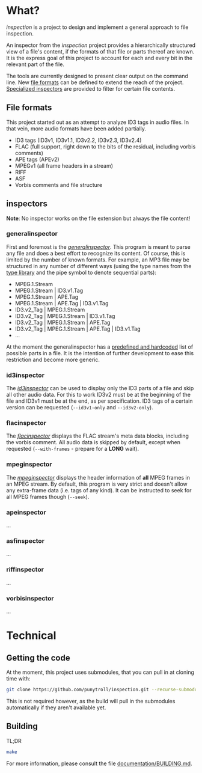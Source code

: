 # What?

_inspection_ is a project to design and implement a general approach to file inspection.

An inspector from the _inspection_ project provides a hierarchically structured view of a file's content, if the formats of that file or parts thereof are known. It is the express goal of this project to account for each and every bit in the relevant part of the file.

The tools are currently designed to present clear output on the command line. New [file formats](#file-formats) can be defined to extend the reach of the project. [Specialized inspectors](#inspectors) are provided to filter for certain file contents.

## File formats

This project started out as an attempt to analyze ID3 tags in audio files. In that vein, more audio formats have been added partially.

- ID3 tags (ID3v1, ID3v1.1, ID3v2.2, ID3v2.3, ID3v2.4)
- FLAC (full support, right down to the bits of the residual, including vorbis comments)
- APE tags (APEv2)
- MPEGv1 (all frame headers in a stream)
- RIFF
- ASF
- Vorbis comments and file structure

## inspectors

**Note**: No inspector works on the file extension but always the file content!

### generalinspector

First and foremost is the [_generalinspector_](inspectors/general). This program is meant to parse any file and does a best effort to recognize its content. Of course, this is limited by the number of known formats. For example, an MP3 file may be structured in any number of different ways (using the type names from the [type library](common/types) and the pipe symbol to denote sequential parts):

- MPEG.1.Stream
- MPEG.1.Stream | ID3.v1.Tag
- MPEG.1.Stream | APE.Tag
- MPEG.1.Stream | APE.Tag | ID3.v1.Tag
- ID3.v2_Tag | MPEG.1.Stream
- ID3.v2_Tag | MPEG.1.Stream | ID3.v1.Tag
- ID3.v2_Tag | MPEG.1.Stream | APE.Tag
- ID3.v2_Tag | MPEG.1.Stream | APE.Tag | ID3.v1.Tag
- ...

At the moment the generalinspector has a [predefined and hardcoded](inspectors/general/generalinspector.cpp) list of possible parts in a file. It is the intention of further development to ease this restriction and become more generic.

### id3inspector

The [_id3inspector_](inspectors/id3) can be used to display only the ID3 parts of a file and skip all other audio data. For this to work ID3v2 must be at the beginning of the file and ID3v1 must be at the end, as per specification. ID3 tags of a certain version can be requested (```--id3v1-only``` and ```--id3v2-only```).

### flacinspector

The [_flacinspector_](inspectors/flac) displays the FLAC stream's meta data blocks, including the vorbis comment. All audio data is skipped by default, except when requested (```--with-frames``` - prepare for a **LONG** wait).

### mpeginspector

The [_mpeginspector_](inspectors/mpeg) displays the header information of **all** MPEG frames in an MPEG stream. By default, this program is very strict and doesn't allow any extra-frame data (i.e. tags of any kind). It can be instructed to seek for all MPEG frames though (```--seek```).

### apeinspector

...

### asfinspector

...

### riffinspector

...

### vorbisinspector

...

# Technical

## Getting the code

At the moment, this project uses submodules, that you can pull in at cloning time with:

```bash
git clone https://github.com/punytroll/inspection.git --recurse-submodules
```

This is not required however, as the build will pull in the submodules automatically if they aren't available yet.

## Building

TL;DR

```bash
make
```

For more information, please consult the file [documentation/BUILDING.md](documentation/BUILDING.md).
